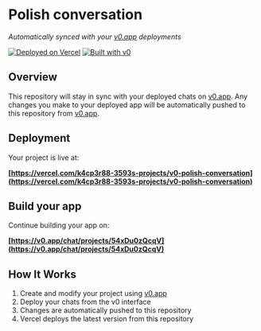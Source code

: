 # Polish conversation

*Automatically synced with your [v0.app](https://v0.app) deployments*

[![Deployed on Vercel](https://img.shields.io/badge/Deployed%20on-Vercel-black?style=for-the-badge&logo=vercel)](https://vercel.com/k4cp3r88-3593s-projects/v0-polish-conversation)
[![Built with v0](https://img.shields.io/badge/Built%20with-v0.app-black?style=for-the-badge)](https://v0.app/chat/projects/54xDu0zQcqV)

## Overview

This repository will stay in sync with your deployed chats on [v0.app](https://v0.app).
Any changes you make to your deployed app will be automatically pushed to this repository from [v0.app](https://v0.app).

## Deployment

Your project is live at:

**[https://vercel.com/k4cp3r88-3593s-projects/v0-polish-conversation](https://vercel.com/k4cp3r88-3593s-projects/v0-polish-conversation)**

## Build your app

Continue building your app on:

**[https://v0.app/chat/projects/54xDu0zQcqV](https://v0.app/chat/projects/54xDu0zQcqV)**

## How It Works

1. Create and modify your project using [v0.app](https://v0.app)
2. Deploy your chats from the v0 interface
3. Changes are automatically pushed to this repository
4. Vercel deploys the latest version from this repository
